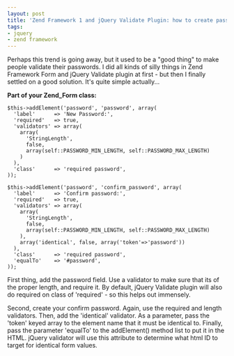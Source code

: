 ```yaml
---
layout: post
title: 'Zend Framework 1 and jQuery Validate Plugin: how to create password/confirm easily in Zend_Form'
tags:
- jquery
- zend framework
---
```

Perhaps this trend is going away, but it used to be a "good thing" to make people validate their passwords.  I did all kinds of silly things in Zend Framework Form and jQuery Validate plugin at first - but then I finally settled on a good solution.  It's quite simple actually...

**Part of your Zend_Form class:**

```php?start_inline=1
$this->addElement('password', 'password', array(
  'label'      => 'New Password:',
  'required'   => true,
  'validators' => array(
    array(
      'StringLength', 
      false, 
      array(self::PASSWORD_MIN_LENGTH, self::PASSWORD_MAX_LENGTH)
    )
  ),
  'class'      => 'required password',
));
        
$this->addElement('password', 'confirm_password', array(
  'label'      => 'Confirm password:',
  'required'   => true,
  'validators' => array(
    array(
      'StringLength', 
      false, 
      array(self::PASSWORD_MIN_LENGTH, self::PASSWORD_MAX_LENGTH)
    ),
    array('identical', false, array('token'=>'password'))
  ),
  'class'      => 'required password',
  'equalTo'    => '#password', 
));
```

First thing, add the password field.  Use a validator to make sure that its of the proper length, and require it.  By default, jQuery Validate plugin will also do required on class of 'required' - so this helps out immensely. 

Second, create your confirm password.  Again, use the required and length validators.  Then, add the 'identical' validator.  As a parameter, pass the 'token' keyed array to the element name that it must be identical to.  Finally, pass the parameter 'equalTo' to the addElement() method list to put it in the HTML.  jQuery validator will use this attribute to determine what html ID to target for identical form values.

